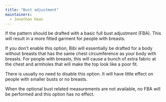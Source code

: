 ```yaml
---
title: "Bust adjustment"
maintainers:
  - Jonathan Haas
---
```


If the pattern should be drafted with a basic full bust adjustment (FBA). 
This will result in a more fitted garment for people with breasts.

If you don't enable this option, Bibi will essentially be drafted
for a body without breasts that has the same chest circumference as
your body with breasts. For people with breasts, this will cause a 
bunch of extra fabric at the chest and armholes that will make the 
top look like a poor fit.

There is usually no need to disable this option. It will have little effect on people
with smaller busts or no breasts.

<Note>
When the optional bust related measurements are not available, no FBA will be performed and this option has no effect.
</Note>




